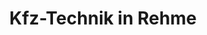 ---
title: "Kfz-Technik in Rehme"
url: /bad-oeynhausen/kfz-technik-in-rehme/
shop: Autowerkstatt
---